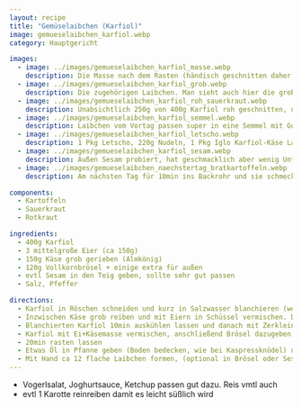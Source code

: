 ```yaml
---
layout: recipe
title: "Gemüselaibchen (Karfiol)"
image: gemueselaibchen_karfiol.webp
category: Hauptgericht

images:
  - image: ../images/gemueselaibchen_karfiol_masse.webp
    description: Die Masse nach dem Rasten (händisch geschnitten daher grobe Stücke dabei)
  - image: ../images/gemueselaibchen_karfiol_grob.webp
    description: Die zugehörigen Laibchen. Man sieht auch hier die groben Stücke
  - image: ../images/gemueselaibchen_karfiol_roh_sauerkraut.webp
    description: Unabsichtlich 250g von 400g Karfiol roh geschnitten, dann mit Zerkleinerer zerkleinert. Ergebnis hat mehlig geschmeckt, daher besser immer blanchieren vorm Zerkleinern. Sauerkraut und Kartoffeln passen aber super
  - image: ../images/gemueselaibchen_karfiol_semmel.webp
    description: Laibchen vom Vortag passen super in eine Semmel mit Gurkerl, Ketchup, Senf
  - image: ../images/gemueselaibchen_karfiol_letscho.webp
    description: 1 Pkg Letscho, 220g Nudeln, 1 Pkg Iglo Karfiol-Käse Laibchen passt super zusammen (selbstgemachte Laibchen wären sicher noch besser)
  - image: ../images/gemueselaibchen_karfiol_sesam.webp
    description: Außen Sesam probiert, hat geschmacklich aber wenig Unterschied gemacht. Evtl mehr nehmen?
  - image: ../images/gemueselaibchen_naechstertag_bratkartoffeln.webp
    description: Am nächsten Tag für 10min ins Backrohr und sie schmecken fast wie neu. Dazu am Vortag gekochte Kartoffeln in Scheiben geschnitten, auf Backpapier und mit Öl bestrichen (Bratkartoffeln ca 20min, Laibchen nach halber Zeit dazugegeben)

components:
  - Kartoffeln
  - Sauerkraut
  - Rotkraut

ingredients:
  - 400g Karfiol
  - 3 mittelgroße Eier (ca 150g)
  - 150g Käse grob gerieben (Almkönig)
  - 120g Vollkornbrösel + einige extra für außen
  - evtl Sesam in den Teig geben, sollte sehr gut passen
  - Salz, Pfeffer

directions:
  - Karfiol in Röschen schneiden und kurz in Salzwasser blanchieren (wenns kocht ca 3min)
  - Inzwischen Käse grob reiben und mit Eiern in Schüssel vermischen. Dann Masse salzen und pfeffern.
  - Blanchierten Karfiol 10min auskühlen lassen und danach mit Zerkleinerer zerkleinern (mehrmals kurz einschalten und schütteln)
  - Karfiol mit Ei+Käsemasse vermischen, anschließend Brösel dazugeben und vermischen
  - 20min rasten lassen
  - Etwas Öl in Pfanne geben (Boden bedecken, wie bei Kaspressknödel) und erhitzen
  - Mit Hand ca 12 flache Laibchen formen, (optional in Brösel oder Sesam legen und gut andrücken damit sie nicht abfallen) und in Pfanne geben und bei Stufe 7 beidseitig einige Minuten anbraten bis sie resch sind (Achtung - sollten flach sein damit sie beim Umdrehen nicht zerfallen)
---
```


- Vogerlsalat, Joghurtsauce, Ketchup passen gut dazu. Reis vmtl auch
- evtl 1 Karotte reinreiben damit es leicht süßlich wird